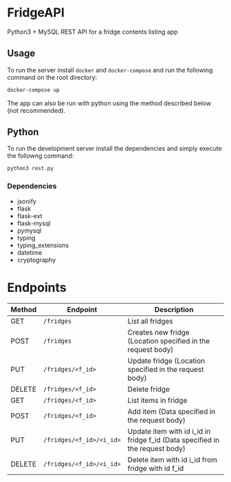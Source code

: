 # FridgeAPI

Python3 + MySQL REST API for a fridge contents listing app

## Usage

To run the server install `docker` and `docker-compose` and run the following command on the root directory:

```bash
docker-compose up
```

The app can also be run with python using the method described below (not recommended). 
## Python

To run the development server install the dependencies and simply execute the followng command:

```bash
python3 rest.py
```
### Dependencies

* jsonify
* flask
* flask-ext
* flask-mysql
* pymysql
* typing
* typing_extensions
* datetime
* cryptography

# Endpoints

| **Method** | **Endpoint**           | **Description**                                                              |
|------------|------------------------|------------------------------------------------------------------------------|
| GET        | `/fridges`               | List all fridges                                                             |
| POST       | `/fridges`               | Creates new fridge (Location specified in the request body)                  |
| PUT        | `/fridges/<f_id>`        | Update fridge (Location specified in the request body)                       |
| DELETE     | `/fridges/<f_id>`        | Delete fridge                                                                |
| GET        | `/fridges/<f_id>`        | List items in fridge                                                         |
| POST       | `/fridges/<f_id>`        | Add item (Data specified in the request body)                                |
| PUT        | `/fridges/<f_id>/<i_id>` | Update item with id i_id in fridge f_id (Data specified in the request body) |
| DELETE     | `/fridges/<f_id>/<i_id>` | Delete item with id i_id from fridge with id f_id                            |

